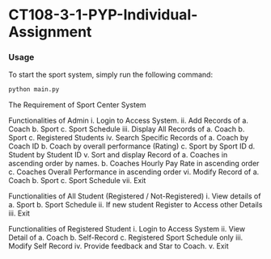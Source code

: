 # CT108-3-1-PYP-Individual-Assignment

### Usage

To start the sport system, simply run the following command:

```bash
python main.py
```

The Requirement of Sport Center System

Functionalities of Admin
  i. Login to Access System.
  ii. Add Records of
    a. Coach
    b. Sport
    c. Sport Schedule
  iii. Display All Records of
    a. Coach
    b. Sport
    c. Registered Students
  iv. Search Specific Records of
    a. Coach by Coach ID
    b. Coach by overall performance (Rating)
    c. Sport by Sport ID
    d. Student by Student ID
  v. Sort and display Record of
    a. Coaches in ascending order by names.
    b. Coaches Hourly Pay Rate in ascending order
    c. Coaches Overall Performance in ascending order
  vi. Modify Record of
    a. Coach
    b. Sport
    c. Sport Schedule
  vii. Exit

Functionalities of All Student (Registered / Not-Registered) 
  i. View details of
    a. Sport
    b. Sport Schedule
  ii. If new student Register to Access other Details iii. Exit

Functionalities of Registered Student
  i. Login to Access System
  ii. View Detail of
    a. Coach
    b. Self-Record
    c. Registered Sport Schedule only
  iii. Modify Self Record
  iv. Provide feedback and Star to Coach.
  v. Exit
```
